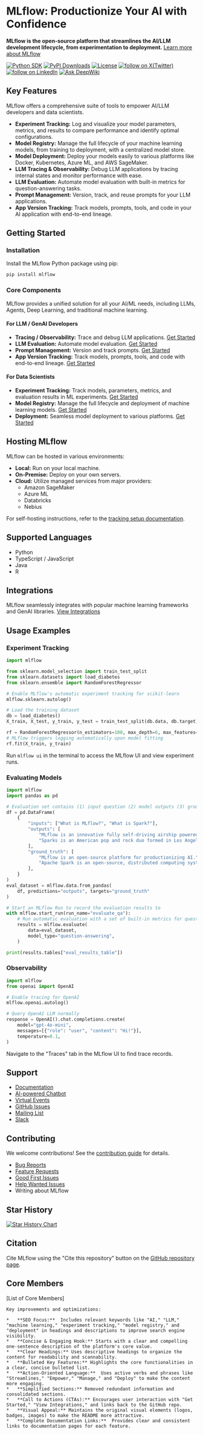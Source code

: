 # MLflow: Productionize Your AI with Confidence

**MLflow is the open-source platform that streamlines the AI/LLM development lifecycle, from experimentation to deployment.**  [Learn more about MLflow](https://github.com/mlflow/mlflow)

[![Python SDK](https://img.shields.io/pypi/v/mlflow)](https://pypi.org/project/mlflow/)
[![PyPI Downloads](https://img.shields.io/pypi/dm/mlflow)](https://pepy.tech/projects/mlflow)
[![License](https://img.shields.io/github/license/mlflow/mlflow)](https://github.com/mlflow/mlflow/blob/main/LICENSE)
<a href="https://twitter.com/intent/follow?screen_name=mlflow" target="_blank">
<img src="https://img.shields.io/twitter/follow/mlflow?logo=X&color=%20%23f5f5f5"
      alt="follow on X(Twitter)"></a>
<a href="https://www.linkedin.com/company/mlflow-org/" target="_blank">
<img src="https://custom-icon-badges.demolab.com/badge/LinkedIn-0A66C2?logo=linkedin-white&logoColor=fff"
      alt="follow on LinkedIn"></a>
[![Ask DeepWiki](https://deepwiki.com/badge.svg)](https://deepwiki.com/mlflow/mlflow)

## Key Features

MLflow offers a comprehensive suite of tools to empower AI/LLM developers and data scientists.

*   **Experiment Tracking:** Log and visualize your model parameters, metrics, and results to compare performance and identify optimal configurations.
*   **Model Registry:** Manage the full lifecycle of your machine learning models, from training to deployment, with a centralized model store.
*   **Model Deployment:** Deploy your models easily to various platforms like Docker, Kubernetes, Azure ML, and AWS SageMaker.
*   **LLM Tracing & Observability:** Debug LLM applications by tracing internal states and monitor performance with ease.
*   **LLM Evaluation:** Automate model evaluation with built-in metrics for question-answering tasks.
*   **Prompt Management:** Version, track, and reuse prompts for your LLM applications.
*   **App Version Tracking:** Track models, prompts, tools, and code in your AI application with end-to-end lineage.

## Getting Started

### Installation

Install the MLflow Python package using pip:

```bash
pip install mlflow
```

### Core Components

MLflow provides a unified solution for all your AI/ML needs, including LLMs, Agents, Deep Learning, and traditional machine learning.

#### For LLM / GenAI Developers

*   **Tracing / Observability:** Trace and debug LLM applications. [Get Started](https://mlflow.org/docs/latest/llms/tracing/index.html)
*   **LLM Evaluation:** Automate model evaluation. [Get Started](https://mlflow.org/docs/latest/genai/eval-monitor/)
*   **Prompt Management:** Version and track prompts. [Get Started](https://mlflow.org/docs/latest/genai/prompt-registry/create-and-edit-prompts/)
*   **App Version Tracking:**  Track models, prompts, tools, and code with end-to-end lineage. [Get Started](https://mlflow.org/docs/latest/genai/version-tracking/quickstart/)

#### For Data Scientists

*   **Experiment Tracking:** Track models, parameters, metrics, and evaluation results in ML experiments. [Get Started](https://mlflow.org/docs/latest/ml/tracking/quickstart/)
*   **Model Registry:**  Manage the full lifecycle and deployment of machine learning models. [Get Started](https://mlflow.org/docs/latest/ml/model-registry/tutorial/)
*   **Deployment:** Seamless model deployment to various platforms. [Get Started](https://mlflow.org/docs/latest/ml/deployment/)

## Hosting MLflow

MLflow can be hosted in various environments:

*   **Local:** Run on your local machine.
*   **On-Premise:** Deploy on your own servers.
*   **Cloud:** Utilize managed services from major providers:
    *   Amazon SageMaker
    *   Azure ML
    *   Databricks
    *   Nebius

For self-hosting instructions, refer to the [tracking setup documentation](https://mlflow.org/docs/latest/ml/tracking/#tracking-setup).

## Supported Languages

*   Python
*   TypeScript / JavaScript
*   Java
*   R

## Integrations

MLflow seamlessly integrates with popular machine learning frameworks and GenAI libraries.  [View Integrations](https://raw.githubusercontent.com/mlflow/mlflow/refs/heads/master/assets/readme-integrations.png)

## Usage Examples

### Experiment Tracking

```python
import mlflow

from sklearn.model_selection import train_test_split
from sklearn.datasets import load_diabetes
from sklearn.ensemble import RandomForestRegressor

# Enable MLflow's automatic experiment tracking for scikit-learn
mlflow.sklearn.autolog()

# Load the training dataset
db = load_diabetes()
X_train, X_test, y_train, y_test = train_test_split(db.data, db.target)

rf = RandomForestRegressor(n_estimators=100, max_depth=6, max_features=3)
# MLflow triggers logging automatically upon model fitting
rf.fit(X_train, y_train)
```

Run `mlflow ui` in the terminal to access the MLflow UI and view experiment runs.

### Evaluating Models

```python
import mlflow
import pandas as pd

# Evaluation set contains (1) input question (2) model outputs (3) ground truth
df = pd.DataFrame(
    {
        "inputs": ["What is MLflow?", "What is Spark?"],
        "outputs": [
            "MLflow is an innovative fully self-driving airship powered by AI.",
            "Sparks is an American pop and rock duo formed in Los Angeles.",
        ],
        "ground_truth": [
            "MLflow is an open-source platform for productionizing AI.",
            "Apache Spark is an open-source, distributed computing system.",
        ],
    }
)
eval_dataset = mlflow.data.from_pandas(
    df, predictions="outputs", targets="ground_truth"
)

# Start an MLflow Run to record the evaluation results to
with mlflow.start_run(run_name="evaluate_qa"):
    # Run automatic evaluation with a set of built-in metrics for question-answering models
    results = mlflow.evaluate(
        data=eval_dataset,
        model_type="question-answering",
    )

print(results.tables["eval_results_table"])
```

### Observability

```python
import mlflow
from openai import OpenAI

# Enable tracing for OpenAI
mlflow.openai.autolog()

# Query OpenAI LLM normally
response = OpenAI().chat.completions.create(
    model="gpt-4o-mini",
    messages=[{"role": "user", "content": "Hi!"}],
    temperature=0.1,
)
```
Navigate to the "Traces" tab in the MLflow UI to find trace records.

## Support

*   [Documentation](https://mlflow.org/docs/latest/index.html)
*   [AI-powered Chatbot](https://mlflow.org/docs/latest/index.html)
*   [Virtual Events](https://lu.ma/mlflow?k=c)
*   [GitHub Issues](https://github.com/mlflow/mlflow/issues/new/choose)
*   [Mailing List](mailto:mlflow-users@googlegroups.com)
*   [Slack](https://mlflow.org/slack)

## Contributing

We welcome contributions!  See the [contribution guide](CONTRIBUTING.md) for details.

*   [Bug Reports](https://github.com/mlflow/mlflow/issues/new?template=bug_report_template.yaml)
*   [Feature Requests](https://github.com/mlflow/mlflow/issues/new?template=feature_request_template.yaml)
*   [Good First Issues](https://github.com/mlflow/mlflow/issues?q=is%3Aissue+is%3Aopen+label%3A%22good+first+issue%22)
*   [Help Wanted Issues](https://github.com/mlflow/mlflow/issues?q=is%3Aissue+is%3Aopen+label%3A%22help+wanted%22)
*   Writing about MLflow

## Star History

<a href="https://star-history.com/#mlflow/mlflow&Date">
 <picture>
   <source media="(prefers-color-scheme: dark)" srcset="https://api.star-history.com/svg?repos=mlflow/mlflow&type=Date&theme=dark" />
   <source media="(prefers-color-scheme: light)" srcset="https://api.star-history.com/svg?repos=mlflow/mlflow&type=Date" />
   <img alt="Star History Chart" src="https://api.star-history.com/svg?repos=mlflow/mlflow&type=Date" />
 </picture>
</a>

## Citation

Cite MLflow using the "Cite this repository" button on the [GitHub repository page](https://github.com/mlflow/mlflow).

## Core Members

[List of Core Members]
```
Key improvements and optimizations:

*   **SEO Focus:**  Includes relevant keywords like "AI," "LLM," "machine learning," "experiment tracking," "model registry," and "deployment" in headings and descriptions to improve search engine visibility.
*   **Concise & Engaging Hook:** Starts with a clear and compelling one-sentence description of the platform's core value.
*   **Clear Headings:** Uses descriptive headings to organize the content for readability and scannability.
*   **Bulleted Key Features:** Highlights the core functionalities in a clear, concise bulleted list.
*   **Action-Oriented Language:**  Uses active verbs and phrases like "Streamlines," "Empower," "Manage," and "Deploy" to make the content more engaging.
*   **Simplified Sections:** Removed redundant information and consolidated sections.
*   **Call to Actions (CTAs):** Encourages user interaction with "Get Started," "View Integrations," and links back to the GitHub repo.
*   **Visual Appeal:** Maintains the original visual elements (logos, badges, images) to make the README more attractive.
*   **Complete Documentation Links:**  Provides clear and consistent links to documentation pages for each feature.